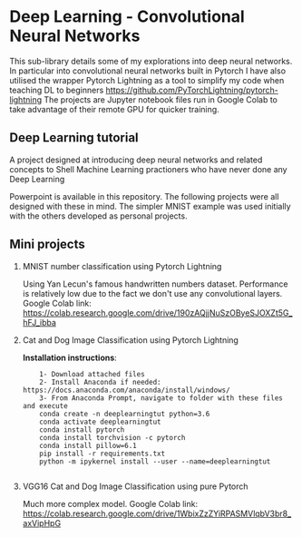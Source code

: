 # Deep Learning - Convolutional Neural Networks

This sub-library details some of my explorations into deep neural networks. In particular into convolutional neural networks built in Pytorch
I have also utilised the wrapper Pytorch Lightning as a tool to simplify my code when teaching DL to beginners https://github.com/PyTorchLightning/pytorch-lightning
The projects are Jupyter notebook files run in Google Colab to take advantage of their remote GPU for quicker training.

## Deep Learning tutorial

A project designed at introducing deep neural networks and related concepts to Shell Machine Learning practioners who have never done any Deep Learning

Powerpoint is available in this repository. The following projects were all designed with these in mind. The simpler MNIST example was used initially with the others developed as personal projects.

## Mini projects

1. MNIST number classification using Pytorch Lightning

    Using Yan Lecun's famous handwritten numbers dataset. Performance is relatively low due to the fact we don't use any convolutional        layers.
    Google Colab link: https://colab.research.google.com/drive/190zAQjjNuSzOByeSJOXZt5G_hFJ_ibba

2. Cat and Dog Image Classification using Pytorch Lightning

    **Installation instructions**:
    ```
        1- Download attached files
        2- Install Anaconda if needed: https://docs.anaconda.com/anaconda/install/windows/
        3- From Anaconda Prompt, navigate to folder with these files and execute
        conda create -n deeplearningtut python=3.6
        conda activate deeplearningtut
        conda install pytorch
        conda install torchvision -c pytorch
        conda install pillow=6.1
        pip install -r requirements.txt
        python -m ipykernel install --user --name=deeplearningtut
        
    ```


3. VGG16 Cat and Dog Image Classification using pure Pytorch

    Much more complex model.
    Google Colab link: https://colab.research.google.com/drive/1WbixZzZYiRPASMVlqbV3br8_axVipHpG

